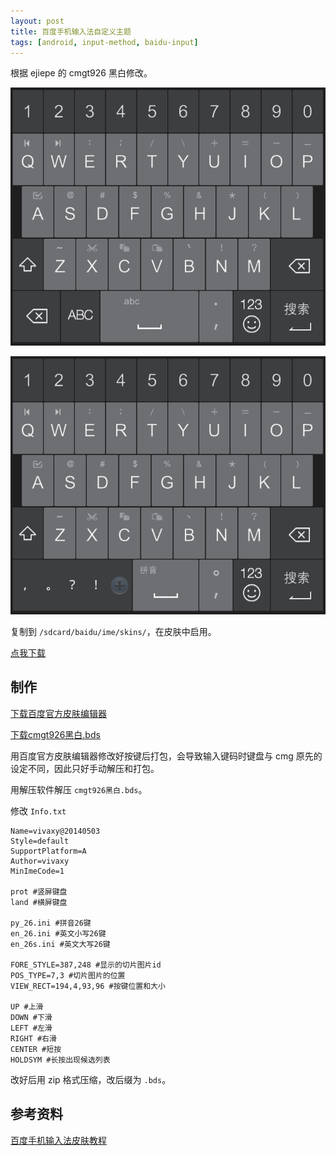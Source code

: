 ```yaml
---
layout: post
title: 百度手机输入法自定义主题
tags: [android, input-method, baidu-input]
---
```


根据 ejiepe 的 cmgt926 黑白修改。

![en](/assets/2014-05-03-baidu-input-custom-theme/en.jpg)

![ch](/assets/2014-05-03-baidu-input-custom-theme/ch.jpg)

复制到 `/sdcard/baidu/ime/skins/`，在皮肤中启用。

[点我下载][1]

## 制作

[下载百度官方皮肤编辑器][2]

[下载cmgt926黑白.bds][3]

用百度官方皮肤编辑器修改好按键后打包，会导致输入键码时键盘与 cmg 原先的设定不同，因此只好手动解压和打包。

用解压软件解压 `cmgt926黑白.bds`。

修改 `Info.txt`

```
Name=vivaxy@20140503
Style=default
SupportPlatform=A
Author=vivaxy
MinImeCode=1

prot #竖屏键盘
land #横屏键盘

py_26.ini #拼音26键
en_26.ini #英文小写26键
en_26s.ini #英文大写26键

FORE_STYLE=387,248 #显示的切片图片id
POS_TYPE=7,3 #切片图片的位置
VIEW_RECT=194,4,93,96 #按键位置和大小

UP #上滑
DOWN #下滑
LEFT #左滑
RIGHT #右滑
CENTER #短按
HOLDSYM #长按出现候选列表
```

改好后用 zip 格式压缩，改后缀为 `.bds`。

## 参考资料

[百度手机输入法皮肤教程][4]


  [1]: http://pan.baidu.com/s/1qWNOQ5m
  [2]: http://r6.mo.baidu.com/web/is/index/
  [3]: http://pan.baidu.com/share/link?uk=3321957458&shareid=1043105502#dir/path=/cmg%E8%81%AA%E6%98%8E%E7%8B%97%E7%99%BE%E5%BA%A6%E6%89%8B%E6%9C%BA%E8%BE%93%E5%85%A5%E6%B3%95%E7%9A%AE%E8%82%A4/2013%E5%B9%B412%E6%9C%8817%E6%97%A5/T926---26%E9%94%AE%2bT9%E4%B9%9D%E5%AE%AB%E6%A0%BC%E5%B8%83%E5%B1%80/%E9%BB%91%E7%99%BD%E5%AF%86%E9%9B%86%E6%8C%89%E9%94%AE
  [4]: http://tieba.baidu.com/p/2038495547
